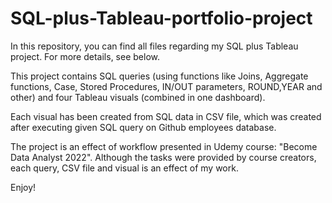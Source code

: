 # SQL-plus-Tableau-portfolio-project
In this repository, you can find all files regarding my SQL plus Tableau project. For more details, see below.

This project contains  SQL queries (using functions like Joins, Aggregate functions, Case, Stored Procedures, IN/OUT parameters, ROUND,YEAR and other) and four Tableau visuals (combined in one dashboard).

Each visual has been created from SQL data in CSV file, which was created after executing given SQL query on Github employees database.

The project is an effect of workflow presented in Udemy course: "Become Data Analyst 2022". Although the tasks were provided by course creators, each query, CSV file and visual is an effect of my work.

Enjoy!
